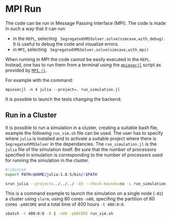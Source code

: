# MPI Run
The code can be run in Message Passing Interface (MPI). 
The code is made in such a way that it can run:
 - in the `REPL`, selecting ` SegregatedVMSSolver.solve(simcase,with_debug)`. It is useful to debug the code and visualize errors.
 - in `MPI`, selecting ` SegregatedVMSSolver.solve(simcase,with_mpi)`

 When running in MPI the code cannot be easily executed in the `REPL`. Instead, one has to run them from a terminal using the [`mpiexecjl`](https://juliaparallel.org/MPI.jl/stable/configuration/#Julia-wrapper-for-mpiexec) script as provided by [`MPI.jl`](https://github.com/JuliaParallel/MPI.jl). 

For example with the command: 

 `mpiexecjl -n 4 julia --project=. run_simulation.jl`

It is possible to launch the tests changing the backend.

## Run in a Cluster
It is possible to run a simulation in a cluster, creating a suitable bash file, example the following `run_sim.sh` file can be used.
The user has to specify where `julia` is installed and to activate a suitable project where there is `SegregatedVMSSolver` in the dependancies. The `run_simulation.jl` is the `julia` file of the simulation itself. Be sure that the number of processors specified in simulation is corresponding to the number of processors used for running the simulation in the cluster.

```bash
#!/bin/sh
export PATH=$HOME/julia-1.8.5/bin/:$PATH

srun julia --project=../../../ -O3 --check-bounds=no -L run_simulation.jl
```

This is a command example to launch the simulation on a single node (`-N1`) a cluster using `slurm`, using 80 cores `-n80`, specifing the partition of 80 cores `-p80CORE` and a total time of 400 hours `-t 400:0:0`.
```bash
sbatch -t 400:0:0 -N 1 -n80 -p80CORE run_sim.sh
```